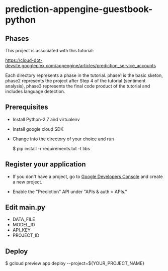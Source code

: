 # prediction-appengine-guestbook-python

## Phases
This project is associated with this tutorial:

https://cloud-dot-devsite.googleplex.com/appengine/articles/prediction_service_accounts

Each directory represents a phase in the tutorial. phase1 is the basic sketon, phase2
represents the project after Step 4 of the tutorial (sentiment analysis), phase3 represents
the final code product of the tutorial and includes language detection.

## Prerequisites

- Install Python-2.7 and virtualenv

- Install google cloud SDK

- Change into the directory of your choice and run

  $ pip install -r requirements.txt -t libs

## Register your application

- If you don't have a project, go to [Google Developers Console][1]
  and create a new project.

- Enable the "Prediction" API under "APIs & auth > APIs."

## Edit main.py

- DATA_FILE
- MODEL_ID
- API_KEY
- PROJECT_ID

## Deploy

$ gcloud preview app deploy --project=${YOUR_PROJECT_NAME}

[1]: https://console.developers.google.com/project
